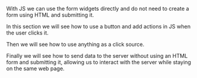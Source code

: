 With JS we can use the form widgets directly and do not need to create a form using HTML and submitting it.

In this section we will see how to use a button and add actions in JS when the user clicks it.

Then we will see how to use anything as a click source.

Finally we will see how to send data to the server without using an HTML form and submitting it, allowing us to interact with the server while staying on the same web page.